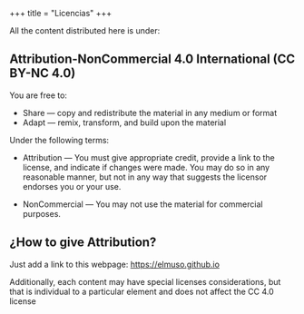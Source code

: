 +++
title = "Licencias"
+++

All the content distributed here is under:

## Attribution-NonCommercial 4.0 International (CC BY-NC 4.0)

You are free to:

* Share — copy and redistribute the material in any medium or format
* Adapt — remix, transform, and build upon the material

Under the following terms:

* Attribution — You must give appropriate credit, provide a link to the license, and indicate if changes were made. You may do so in any reasonable manner, but not in any way that suggests the licensor endorses you or your use.

* NonCommercial — You may not use the material for commercial purposes.

## ¿How to give Attribution?

Just add a link to this webpage: https://elmuso.github.io

Additionally, each content may have special licenses considerations, but that is individual to a particular element and does not affect the CC 4.0 license